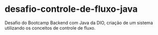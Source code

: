 # desafio-controle-de-fluxo-java
Desafio do Bootcamp Backend com Java da DIO, criação de um sistema utilizando os conceitos de controle de fluxo.
